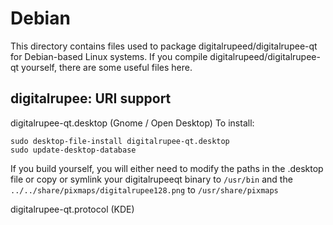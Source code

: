 
Debian
====================
This directory contains files used to package digitalrupeed/digitalrupee-qt
for Debian-based Linux systems. If you compile digitalrupeed/digitalrupee-qt yourself, there are some useful files here.

## digitalrupee: URI support ##


digitalrupee-qt.desktop  (Gnome / Open Desktop)
To install:

	sudo desktop-file-install digitalrupee-qt.desktop
	sudo update-desktop-database

If you build yourself, you will either need to modify the paths in
the .desktop file or copy or symlink your digitalrupeeqt binary to `/usr/bin`
and the `../../share/pixmaps/digitalrupee128.png` to `/usr/share/pixmaps`

digitalrupee-qt.protocol (KDE)

